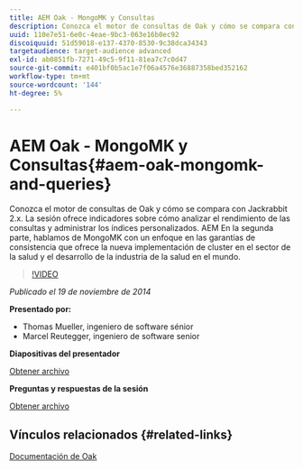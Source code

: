 ```yaml
---
title: AEM Oak - MongoMK y Consultas
description: Conozca el motor de consultas de Oak y cómo se compara con Jackrabbit 2.x. La sesión ofrece indicadores sobre cómo analizar el rendimiento de las consultas y administrar los índices personalizados. AEM En la segunda parte, hablamos de MongoMK con un enfoque en las garantías de consistencia que ofrece la nueva implementación de cluster en el sector de la salud y el desarrollo de la industria de la salud en el mundo.
uuid: 110e7e51-6e0c-4eae-9bc3-063e16b0ec92
discoiquuid: 51d59018-e137-4370-8530-9c38dca34343
targetaudience: target-audience advanced
exl-id: ab0851fb-7271-49c5-9f11-81ea7c7c0d47
source-git-commit: e401bf0b5ac1e7f06a4576e36887358bed352162
workflow-type: tm+mt
source-wordcount: '144'
ht-degree: 5%

---
```


# AEM Oak - MongoMK y Consultas{#aem-oak-mongomk-and-queries}

Conozca el motor de consultas de Oak y cómo se compara con Jackrabbit 2.x. La sesión ofrece indicadores sobre cómo analizar el rendimiento de las consultas y administrar los índices personalizados. AEM En la segunda parte, hablamos de MongoMK con un enfoque en las garantías de consistencia que ofrece la nueva implementación de cluster en el sector de la salud y el desarrollo de la industria de la salud en el mundo.

>[!VIDEO](https://video.tv.adobe.com/v/19402/?quality=9)

*Publicado el 19 de noviembre de 2014*

**Presentado por:**

* Thomas Mueller, ingeniero de software sénior
* Marcel Reutegger, ingeniero de software senior

**Diapositivas del presentador**

[Obtener archivo](assets/aem-6-oak-mongomk-and-queries.pdf)

**Preguntas y respuestas de la sesión**

[Obtener archivo](assets/q-a-11-19-14-gem-session-oak.pdf)

## Vínculos relacionados {#related-links}

[Documentación de Oak](https://jackrabbit.apache.org/oak/docs/)

<!--
[Get back to the Overview](https://helpx.adobe.com/experience-manager/kt/eseminars/gems/aem-index.html)
-->
